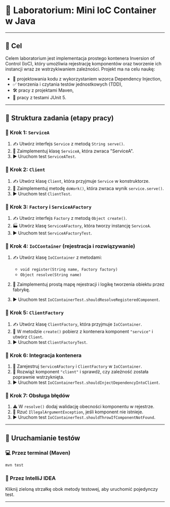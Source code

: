 # 🧪 Laboratorium: Mini IoC Container w Java&#x20;

---

## 🎯 Cel

Celem laboratorium jest implementacja prostego kontenera Inversion of Control (IoC), który umożliwia rejestrację komponentów oraz tworzenie ich instancji wraz ze wstrzykiwaniem zależności. Projekt ma na celu naukę:

* 🧩 projektowania kodu z wykorzystaniem wzorca Dependency Injection,
* ✅ tworzenia i czytania testów jednostkowych (TDD),
* 🛠️ pracy z projektami Maven,
* 🧪 pracy z testami JUnit 5.

---

## 🧱 Struktura zadania (etapy pracy)

### 🔹 Krok 1: `ServiceA`

1. ✍️ Utwórz interfejs `Service` z metodą `String serve()`.
2. 🔨 Zaimplementuj klasę `ServiceA`, która zwraca "ServiceA".
3. ▶️ Uruchom test `ServiceATest`.

### 🔹 Krok 2: `Client`

1. ✍️ Utwórz klasę `Client`, która przyjmuje `Service` w konstruktorze.
2. 🔁 Zaimplementuj metodę `doWork()`, która zwraca wynik `service.serve()`.
3. ▶️ Uruchom test `ClientTest`.

### 🔹 Krok 3: `Factory` i `ServiceAFactory`

1. ✍️ Utwórz interfejs `Factory` z metodą `Object create()`.
2. 🏭 Utwórz klasę `ServiceAFactory`, która tworzy instancję `ServiceA`.
3. ▶️ Uruchom test `ServiceAFactoryTest`.

### 🔹 Krok 4: `IoCContainer` (rejestracja i rozwiązywanie)

1. ✍️ Utwórz klasę `IoCContainer` z metodami:

   * `void register(String name, Factory factory)`
   * `Object resolve(String name)`
2. 🧠 Zaimplementuj prostą mapę rejestracji i logikę tworzenia obiektu przez fabrykę.
3. ▶️ Uruchom test `IoCContainerTest.shouldResolveRegisteredComponent`.

### 🔹 Krok 5: `ClientFactory`

1. ✍️ Utwórz klasę `ClientFactory`, która przyjmuje `IoCContainer`.
2. 🧩 W metodzie `create()` pobierz z kontenera komponent `"service"` i utwórz `Client`.
3. ▶️ Uruchom test `ClientFactoryTest`.

### 🔹 Krok 6: Integracja kontenera

1. 🔗 Zarejestruj `ServiceAFactory` i `ClientFactory` w `IoCContainer`.
2. 🧪 Rozwiąż komponent `"client"` i sprawdź, czy zależność została poprawnie wstrzyknięta.
3. ▶️ Uruchom test `IoCContainerTest.shouldInjectDependencyIntoClient`.

### 🔹 Krok 7: Obsługa błędów

1. ⚠️ W `resolve()` dodaj walidację obecności komponentu w rejestrze.
2. 🚫 Rzuć `IllegalArgumentException`, jeśli komponent nie istnieje.
3. ▶️ Uruchom test `IoCContainerTest.shouldThrowIfComponentNotFound`.

---

## 🚀 Uruchamianie testów

### 💻 Przez terminal (Maven)

```bash
mvn test
```

### 🧠 Przez IntelliJ IDEA

Kliknij zieloną strzałkę obok metody testowej, aby uruchomić pojedynczy test.

---




